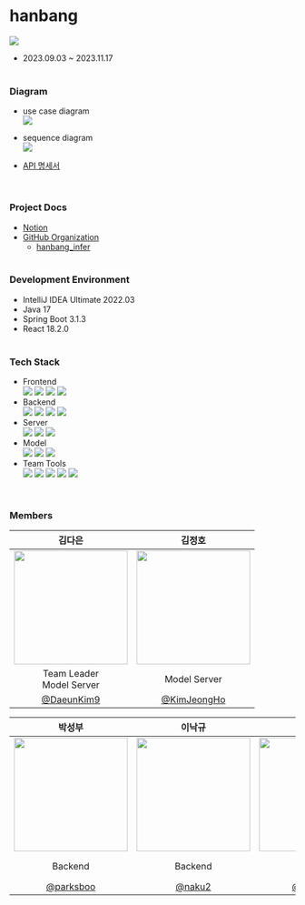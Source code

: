 # hanbang
<img src="https://github.com/Monsters-5/hanbang/assets/90389517/1dc0fd1c-4a74-4bc7-865f-816f87a15843">

- 2023.09.03 ~ 2023.11.17
<br><br>

### Diagram
- use case diagram<br> 
<img src="https://github.com/Monsters-5/hanbang/assets/90389517/00180e25-1a0a-44db-96b6-1f32c1e8be1e"><br>

- sequence diagram<br>
<img src="https://github.com/Monsters-5/hanbang/assets/90389517/9d3a6d85-490e-45dc-ad6e-a0cbc1dea4b7"><br>

- [API 명세서](https://docs.google.com/spreadsheets/d/1e_t6tWlzqFRATgGQv2T0xq7iVp0s2pM9-5Nwjd51NhA/edit#gid=0)<br>
<br>

### Project Docs
- [Notion](https://www.notion.so/Monsters-93e467237df84caa9636d3a3065ed580?pvs=21)
- [GitHub Organization](https://github.com/Monsters-5)
    - [hanbang_infer](https://github.com/Monsters-5/hanbang_infer)
<br><br>

### Development Environment
- IntelliJ IDEA Ultimate 2022.03
- Java 17
- Spring Boot 3.1.3
- React 18.2.0
<br><br>

### Tech Stack
- Frontend<br>
  <img src="https://img.shields.io/badge/Figma-F24E1E.svg?style=for-the-badge&logo=Figma&logoColor=white"/> <img src="https://img.shields.io/badge/NPM-%23CB3837.svg?style=for-the-badge&logo=npm&logoColor=white"/> <img src="https://img.shields.io/badge/React-61DAFB?style=for-the-badge&logo=React&logoColor=black"/> <img src="https://img.shields.io/badge/KakaoMap-FFCD00?style=for-the-badge&logo=Kakao&logoColor=white"/> <br>
- Backend<br>
  <img src="https://img.shields.io/badge/Spring Boot-6DB33F?style=for-the-badge&logo=Spring Boot&logoColor=white"/> <img src="https://img.shields.io/badge/Spring DATA JPA-6DB33F?style=for-the-badge&logo=Spring&logoColor=white"/> <img src="https://img.shields.io/badge/Gradle-02303A?style=for-the-badge&logo=Gradle&logoColor=white"/> <img src="https://img.shields.io/badge/MariaDB-003545?style=for-the-badge&logo=MariaDB&logoColor=white"/> <br>
- Server<br>
  <img src="https://img.shields.io/badge/Amazon EC2-FF9900?style=for-the-badge&logo=Amazon EC2&logoColor=white"> <img src="https://img.shields.io/badge/Ubuntu-E95420?style=for-the-badge&logo=ubuntu&logoColor=white"> <img src="https://img.shields.io/badge/GitHub Actions-2088FF?style=for-the-badge&logo=GitHub Actions&logoColor=white"> <br>  
- Model<br>
  <img src="https://img.shields.io/badge/python-3776AB?style=for-the-badge&logo=python&logoColor=white"> <img src="https://img.shields.io/badge/YOLOv8-00FFFF?style=for-the-badge&logo=YOLO&logoColor=white"> <img src="https://img.shields.io/badge/Flask-000000?style=for-the-badge&logo=Flask&logoColor=white"> <br>
- Team Tools<br>
  <img src="https://img.shields.io/badge/git-%23F05033.svg?style=for-the-badge&logo=git&logoColor=white"/> <img src="https://img.shields.io/badge/github-%23121011.svg?style=for-the-badge&logo=github&logoColor=white"/> <img src="https://img.shields.io/badge/gitkraken-%179287.svg?style=for-the-badge&logo=gitkraken&logoColor=white"/> <img src="https://img.shields.io/badge/Slack-4A154B?style=for-the-badge&logo=slack&logoColor=white"/> <img src="https://img.shields.io/badge/Notion-%23000000.svg?style=for-the-badge&logo=notion&logoColor=white"/> <br>
<br>

### Members

|                                                        김다은                                                                     |                                      김정호                                                                        |
|:-------------------------------------------------------------------------------------------------------------------------------:|:-----------------------------------------------------------------------------------------------------------------:|
| <img width="200" src="https://user-images.githubusercontent.com/77656241/215424915-043d3e72-5605-41c5-84af-4925d72732d2.png" /> | <img width="200" src="https://github.com/chy0503/chy0503/assets/90389517/86cae49c-c6c0-4d5d-a7e0-5d061580e2cb" /> |
|                                   Team Leader<br/>Model Server                                                                  |                                    Model Server                                                                   |
|                                     [@DaeunKim9](https://github.com/DaeunKim9)                                                  |                   [@KimJeongHo](https://github.com/Jeongho-K)                                                     |

|                                                               박성부                                                              |                                                        이낙규                                                      |                                     조희연                                       |
|:-------------------------------------------------------------------------------------------------------------------------------:|:-----------------------------------------------------------------------------------------------------------------:|:------------------------------------------------------------------------------:|
| <img width="200" src="https://github.com/chy0503/chy0503/assets/90389517/eac504ea-b35c-4a12-8775-0b3270eeb51f" />               | <img width="200" src="https://github.com/chy0503/chy0503/assets/90389517/748e8440-d87e-448f-8894-76efbd762ed1" /> | <img width="200" src="https://avatars.githubusercontent.com/u/90389517?v=4" /> |
|                                                             Backend                                                             |                                               Backend                                                             |                              Backend<br/>Frontend                              |
|                                           [@parksboo](https://github.com/parksboo)                                              |                                        [@naku2](https://github.com/naku2)                                         |                     [@chy0503](https://github.com/chy0503)                     |

<br>

